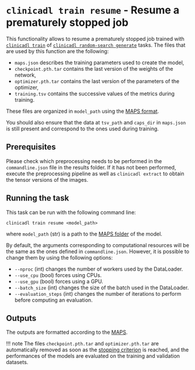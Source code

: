 # `clinicadl train resume` - Resume a prematurely stopped job

This functionality allows to resume a prematurely stopped job trained with
[`clinicadl train`](Introduction.md) of [`clinicadl random-search generate`](../RandomSearch.md) tasks.
The files that are used by this function are the following:

- `maps.json` describes the training parameters used to create the
  model,
- `checkpoint.pth.tar` contains the last version of the weights of the network,
- `optimizer.pth.tar` contains the last version of the parameters of the optimizer,
- `training.tsv` contains the successive values of the metrics during training.

These files are organized in `model_path` using the [MAPS format](../Introduction.md).

You should also ensure that the data at `tsv_path` and `caps_dir` in `maps.json`
is still present and correspond to the ones used during training.

## Prerequisites

Please check which preprocessing needs to
be performed in the `commandline.json` file in the results folder. If it has
not been performed, execute the preprocessing pipeline as well as `clinicadl
extract` to obtain the tensor versions of the images.

## Running the task
This task can be run with the following command line:
```Text
clinicadl train resume <model_path>

```
where `model_path` (str) is a path to the [MAPS folder](../Introduction.md) of the model.

By default, the arguments corresponding to computational resources will be the same
as the ones defined in `commandline.json`. However, it is possible to change them
by using the following options:

- `--nproc` (int) changes the number of workers used by the DataLoader.
- `--use_cpu` (bool) forces using CPUs.
- `--use_gpu` (bool) forces using a GPU.
- `--batch_size` (int) changes the size of the batch used in the DataLoader.
- `--evaluation_steps` (int) changes the number of iterations to perform before
computing an evaluation.

## Outputs

The outputs are formatted according to the [MAPS](../Introduction.md).

!!! note
    The files `checkpoint.pth.tar` and `optimizer.pth.tar` are automatically removed as soon
    as the [stopping criterion](Details.md#stopping-criterion) is reached, and the 
    performances of the models are evaluated on the training and validation datasets.

